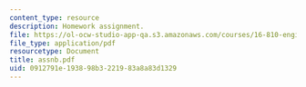 ```yaml
---
content_type: resource
description: Homework assignment.
file: https://ol-ocw-studio-app-qa.s3.amazonaws.com/courses/16-810-engineering-design-and-rapid-prototyping-january-iap-2007/0912791e193898b3221983a8a83d1329_assnb.pdf
file_type: application/pdf
resourcetype: Document
title: assnb.pdf
uid: 0912791e-1938-98b3-2219-83a8a83d1329
---
```

